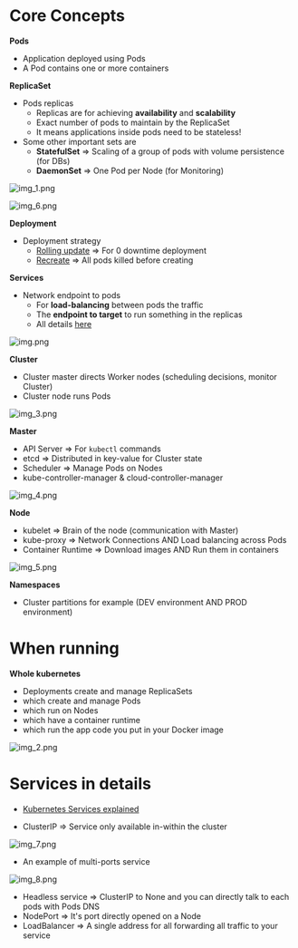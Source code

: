 # Core Concepts

**Pods**

- Application deployed using Pods
- A Pod contains one or more containers


**ReplicaSet**

- Pods replicas
  - Replicas are for achieving **availability** and **scalability**
  - Exact number of pods to maintain by the ReplicaSet
  - It means applications inside pods need to be stateless!
- Some other important sets are
  - **StatefulSet** => Scaling of a group of pods with volume persistence (for DBs)
  - **DaemonSet** => One Pod per Node (for Monitoring)

![img_1.png](img_1.png)

![img_6.png](img_6.png)


**Deployment**

- Deployment strategy
  - [Rolling update](https://kubernetes.io/docs/tutorials/kubernetes-basics/update/update-intro/) => For 0 downtime deployment
  - [Recreate](https://kubernetes.io/docs/concepts/workloads/controllers/deployment/) => All pods killed before creating


**Services**

- Network endpoint to pods
  - For **load-balancing** between pods the traffic
  - The **endpoint to target** to run something in the replicas
  - All details [here](https://medium.com/google-cloud/kubernetes-nodeport-vs-loadbalancer-vs-ingress-when-should-i-use-what-922f010849e0)

![img.png](img.png)


**Cluster**

- Cluster master directs Worker nodes (scheduling decisions, monitor Cluster)
- Cluster node runs Pods

![img_3.png](img_3.png)


**Master**

- API Server => For `kubectl` commands
- etcd => Distributed in key-value for Cluster state
- Scheduler => Manage Pods on Nodes
- kube-controller-manager & cloud-controller-manager

![img_4.png](img_4.png)


**Node**

- kubelet => Brain of the node (communication with Master)
- kube-proxy => Network Connections AND Load balancing across Pods
- Container Runtime => Download images AND Run them in containers

![img_5.png](img_5.png)


**Namespaces**

- Cluster partitions for example (DEV environment AND PROD environment)


# When running

**Whole kubernetes**

- Deployments create and manage ReplicaSets
- which create and manage Pods
- which run on Nodes
- which have a container runtime
- which run the app code you put in your Docker image

![img_2.png](img_2.png)


# Services in details

- [Kubernetes Services explained](https://www.youtube.com/watch?v=T4Z7visMM4E)

- ClusterIP => Service only available in-within the cluster

![img_7.png](img_7.png)

- An example of multi-ports service

![img_8.png](img_8.png)

- Headless service => ClusterIP to None and you can directly talk to each pods with Pods DNS
- NodePort => It's port directly opened on a Node
- LoadBalancer => A single address for all forwarding all traffic to your service